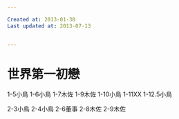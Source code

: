 ```yaml
---

Created at: 2013-01-30
Last updated at: 2013-07-13


---
```


# 世界第一初戀


1-5小鳥
1-6小鳥
1-7木佐
1-9木佐
1-10小鳥
1-11XX
1-12.5小鳥

2-3小鳥
2-4小鳥
2-6董事
2-8木佐
2-9木佐

